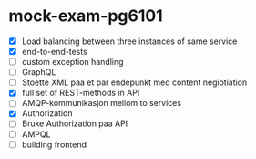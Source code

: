 # mock-exam-pg6101


 
- [X] Load balancing between three instances of same service
- [X] end-to-end-tests
- [ ] custom exception handling 
- [ ] GraphQL 
- [ ] Stoette XML paa et par endepunkt med content negiotiation
- [X] full set of REST-methods in API
- [ ] AMQP-kommunikasjon mellom to services 
- [X] Authorization
- [ ] Bruke Authorization paa API 
- [ ] AMPQL 
- [ ] building frontend 
